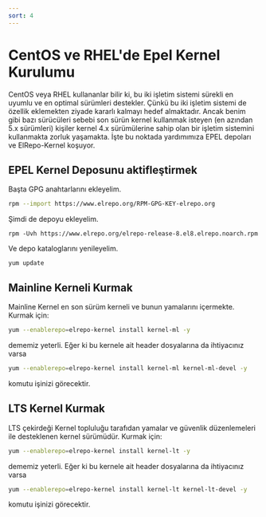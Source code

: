 ```yaml
---
sort: 4
---
```


# CentOS ve RHEL'de Epel Kernel Kurulumu

CentOS veya RHEL kullananlar bilir ki, bu iki işletim sistemi sürekli en uyumlu ve en optimal sürümleri destekler. Çünkü bu iki işletim sistemi de özellik eklemekten ziyade kararlı kalmayı hedef almaktadır. Ancak benim gibi bazı sürücüleri sebebi son sürün kernel kullanmak isteyen (en azından 5.x sürümleri) kişiler kernel 4.x sürümülerine sahip olan bir işletim sistemini kullanmakta zorluk yaşamakta. İşte bu noktada yardımımıza EPEL depoları ve ElRepo-Kernel koşuyor.

## EPEL Kernel Deposunu aktifleştirmek

Başta GPG anahtarlarını ekleyelim.
```bash
rpm --import https://www.elrepo.org/RPM-GPG-KEY-elrepo.org
```

Şimdi de depoyu ekleyelim.
```
rpm -Uvh https://www.elrepo.org/elrepo-release-8.el8.elrepo.noarch.rpm
```

Ve depo kataloglarını yenileyelim.
```
yum update
```

## Mainline Kerneli Kurmak

Mainline Kernel en son sürüm kerneli ve bunun yamalarını içermekte. Kurmak için:

```bash
yum --enablerepo=elrepo-kernel install kernel-ml -y
```

dememiz yeterli. Eğer ki bu kernele ait header dosyalarına da ihtiyacınız varsa

```bash
yum --enablerepo=elrepo-kernel install kernel-ml kernel-ml-devel -y
```

komutu işinizi görecektir.


## LTS Kernel Kurmak


LTS çekirdeği Kernel topluluğu tarafıdan yamalar ve güvenlik düzenlemeleri ile desteklenen kernel sürümüdür. Kurmak için:

```bash
yum --enablerepo=elrepo-kernel install kernel-lt -y
```

dememiz yeterli. Eğer ki bu kernele ait header dosyalarına da ihtiyacınız varsa

```bash
yum --enablerepo=elrepo-kernel install kernel-lt kernel-lt-devel -y
```

komutu işinizi görecektir.
